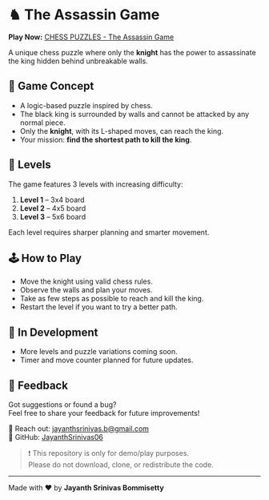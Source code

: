 # ♞ The Assassin Game

**Play Now:** [CHESS PUZZLES - The Assassin Game](https://the-assassin-game.vercel.app)

A unique chess puzzle where only the **knight** has the power to assassinate the king hidden behind unbreakable walls.

## 🧩 Game Concept

- A logic-based puzzle inspired by chess.
- The black king is surrounded by walls and cannot be attacked by any normal piece.
- Only the **knight**, with its L-shaped moves, can reach the king.
- Your mission: **find the shortest path to kill the king**.

## 🔢 Levels

The game features 3 levels with increasing difficulty:

1. **Level 1** – 3x4 board  
2. **Level 2** – 4x5 board  
3. **Level 3** – 5x6 board  

Each level requires sharper planning and smarter movement.

## 🕹️ How to Play

- Move the knight using valid chess rules.
- Observe the walls and plan your moves.
- Take as few steps as possible to reach and kill the king.
- Restart the level if you want to try a better path.

## 🚧 In Development

- More levels and puzzle variations coming soon.
- Timer and move counter planned for future updates.

## 💬 Feedback

Got suggestions or found a bug?  
Feel free to share your feedback for future improvements!

📧 Reach out: jayanthsrinivas.b@gmail.com  
🔗 GitHub: [JayanthSrinivas06](https://github.com/JayanthSrinivas06)

> ❗ This repository is only for demo/play purposes.  
>     Please do not download, clone, or redistribute the code.

---

Made with ❤️ by **Jayanth Srinivas Bommisetty**
